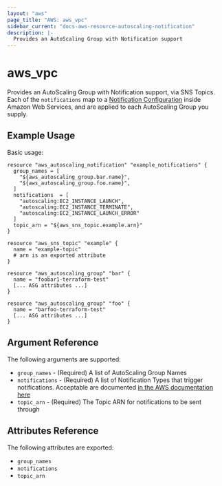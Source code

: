 ```yaml
---
layout: "aws"
page_title: "AWS: aws_vpc"
sidebar_current: "docs-aws-resource-autoscaling-notification"
description: |-
  Provides an AutoScaling Group with Notification support
---
```


# aws\_vpc

Provides an AutoScaling Group with Notification support, via SNS Topics. Each of
the `notifications` map to a [Notification Configuration][2] inside Amazon Web
Services, and are applied to each AutoScaling Group you supply.

## Example Usage

Basic usage:

```
resource "aws_autoscaling_notification" "example_notifications" {
  group_names = [
    "${aws_autoscaling_group.bar.name}",
    "${aws_autoscaling_group.foo.name}",
  ]
  notifications  = [
    "autoscaling:EC2_INSTANCE_LAUNCH", 
    "autoscaling:EC2_INSTANCE_TERMINATE",
    "autoscaling:EC2_INSTANCE_LAUNCH_ERROR"
  ]
  topic_arn = "${aws_sns_topic.example.arn}"
}

resource "aws_sns_topic" "example" {
  name = "example-topic"
  # arn is an exported attribute
}

resource "aws_autoscaling_group" "bar" {
  name = "foobar1-terraform-test"
  [... ASG attributes ...]
}

resource "aws_autoscaling_group" "foo" {
  name = "barfoo-terraform-test"
  [... ASG attributes ...]
}
```

## Argument Reference

The following arguments are supported:

* `group_names` - (Required) A list of AutoScaling Group Names
* `notifications` - (Required) A list of Notification Types that trigger
notifications. Acceptable are documented [in the AWS documentation here][1]
* `topic_arn` - (Required) The Topic ARN for notifications to be sent through

## Attributes Reference

The following attributes are exported:

* `group_names` 
* `notifications`
* `topic_arn` 


[1]: http://docs.aws.amazon.com/AutoScaling/latest/APIReference/API_NotificationConfiguration.html
[2]: http://docs.aws.amazon.com/AutoScaling/latest/APIReference/API_DescribeNotificationConfigurations.html 
